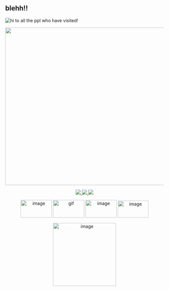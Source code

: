## blehh!!  
![hi to all the ppl who have visited!](https://komarev.com/ghpvc/?username=deerlyyy&color=green)
<p align="center">
<img width="1500" height="500" alt="image" src="https://github.com/user-attachments/assets/1d71bce3-ee4a-4215-8a8a-4276e35f4812" />



<p align="center">
  <a href="https://deersareawesome.carrd.co/">
    <img src="https://img.shields.io/static/v1?label=abt&message=me&color=A0522D&labelColor=ffffff&style=flat&logoColor=white&logoWidth=0" />
  </a>
  <a href="https://mydeeryv.atabook.org/">
    <img src="https://img.shields.io/static/v1?label=ata&message=book&color=0000FF&labelColor=ffffff&style=flat&logoColor=white&logoWidth=0" />
  </a>
  <a href="https://en.pronouns.page/@mydeeryv_">
    <img src="https://img.shields.io/static/v1?label=pronouns&message=page&color=FF69B4&labelColor=ffffff&style=flat&logoColor=white&logoWidth=0" />
  </a>
</p>

<p align="center">
  <img width="99" height="56" alt="image" src="https://github.com/user-attachments/assets/6fd42a3b-b9bb-4a16-9f85-e5c65f5ace4c" /> <img width="99" height="56" alt="gif" src="https://64.media.tumblr.com/f9fb5837102d805eb51b73e7b8568a91/c0bd66d17964d11b-a6/s100x200/9ce254aa05dab3bf9ac4fdcffb94216a52422fb4.gifv" /> <img width="99" height="56" alt="image" src="https://github.com/user-attachments/assets/e137aa4c-da26-4961-9b35-d52975f028cf" /> <img width="97" height="54" alt="image" src="https://github.com/user-attachments/assets/55ae8f3b-4cbe-4572-aea8-f197fe4dc563" />
   <p align="center">
  <img width="200" height="200" alt="image" src="https://64.media.tumblr.com/36a33a62638401effd0082760deebb7e/d4fe05dcb2568392-db/s400x600/fcfd5029e4d09a88d4cd1dc5b82cfad284637eb7.gifv" />




 
 
 






 











